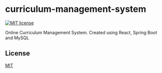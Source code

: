 # curriculum-management-system
[![MIT license](https://img.shields.io/badge/License-MIT-blue.svg)](https://lbesson.mit-license.org/)

Online Curriculum Management System. Created using React, Spring Boot and MySQL 
 
## License
[MIT](LICENSE.md)
